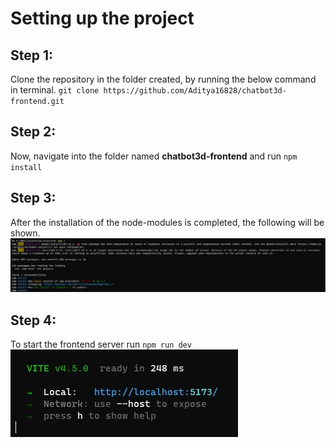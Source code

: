 # Setting up the project

## Step 1:
Clone the repository in the folder created, by running the below command in terminal.
`git clone https://github.com/Aditya16828/chatbot3d-frontend.git`

## Step 2:
Now, navigate into the folder named **chatbot3d-frontend** and run
`npm install`

## Step 3:
After the installation of the node-modules is completed, the following will be shown.
![npmSS](./screenshots/npmSS.jpeg)

## Step 4:
To start the frontend server run `npm run dev`
![viteSS](./screenshots/ViteSS.jpeg)